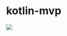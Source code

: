 # kotlin-mvp
[![](https://jitpack.io/v/catch-pig/kotlin-mvp.svg)](https://jitpack.io/#catch-pig/kotlin-mvp)
